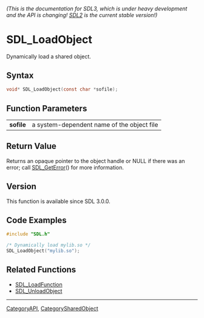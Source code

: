 ###### (This is the documentation for SDL3, which is under heavy development and the API is changing! [SDL2](https://wiki.libsdl.org/SDL2/) is the current stable version!)
# SDL_LoadObject

Dynamically load a shared object.

## Syntax

```c
void* SDL_LoadObject(const char *sofile);

```

## Function Parameters

|                |                                            |
| -------------- | ------------------------------------------ |
| **sofile**     | a system-dependent name of the object file |

## Return Value

Returns an opaque pointer to the object handle or NULL if there was an
error; call [SDL_GetError](SDL_GetError.md)() for more information.

## Version

This function is available since SDL 3.0.0.

## Code Examples

```c++
#include "SDL.h"

/* Dynamically load mylib.so */
SDL_LoadObject("mylib.so");
```

## Related Functions

* [SDL_LoadFunction](SDL_LoadFunction.md)
* [SDL_UnloadObject](SDL_UnloadObject.md)

----
[CategoryAPI](CategoryAPI.md), [CategorySharedObject](CategorySharedObject.md)

